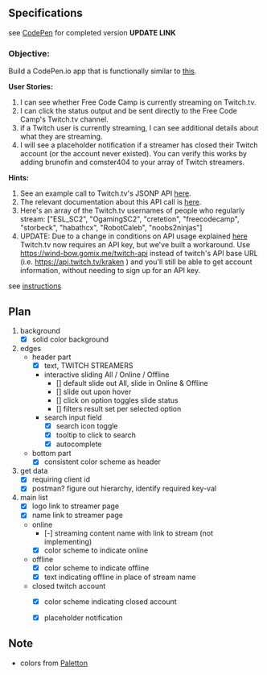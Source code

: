 ## Specifications

see [CodePen](#) for completed version **UPDATE LINK**


### Objective:
Build a CodePen.io app that is functionally similar to [this](https://codepen.io/FreeCodeCamp/full/Myvqmo/).

**User Stories:**  

1. I can see whether Free Code Camp is currently streaming on Twitch.tv.
2. I can click the status output and be sent directly to the Free Code Camp's Twitch.tv channel.
3. if a Twitch user is currently streaming, I can see additional details about what they are streaming.
4. I will see a placeholder notification if a streamer has closed their Twitch account (or the account never existed). You can verify this works by adding brunofin and comster404 to your array of Twitch streamers.


**Hints:**

1. See an example call to Twitch.tv's JSONP API [here](http://forum.freecodecamp.com/t/use-the-twitchtv-json-api/19541).
2. The relevant documentation about this API call is [here](https://github.com/justintv/Twitch-API/blob/master/v3_resources/streams.md#get-streamschannel).
3. Here's an array of the Twitch.tv usernames of people who regularly stream: ["ESL_SC2", "OgamingSC2", "cretetion", "freecodecamp", "storbeck", "habathcx", "RobotCaleb", "noobs2ninjas"]
4. UPDATE: Due to a change in conditions on API usage explained [here](https://blog.twitch.tv/client-id-required-for-kraken-api-calls-afbb8e95f843#.s5ym7xo5v) Twitch.tv now requires an API key, but we've built a workaround. Use https://wind-bow.gomix.me/twitch-api instead of twitch's API base URL (i.e. https://api.twitch.tv/kraken ) and you'll still be able to get account information, without needing to sign up for an API key.


see [instructions](https://www.freecodecamp.com/challenges/use-the-twitchtv-json-api)


## Plan
1. background
    - [X] solid color background
2. edges
    - header part
        - [X] text, TWITCH STREAMERS
        - interactive sliding All / Online / Offline
            - [] default slide out All, slide in Online & Offline
            - [] slide out upon hover
            - [] click on option toggles slide status
            - [] filters result set per selected option
        - search input field
            - [X] search icon toggle
            - [X] tooltip to click to search
            - [X] autocomplete
    - bottom part
        - [X] consistent color scheme as header
3. get data
    - [X] requiring client id
    - [X] postman? figure out hierarchy, identify required key-val
4. main list
    - [X] logo link to streamer page
    - [X] name link to streamer page
    - online
        - [-] streaming content name with link to stream (not implementing)
        - [X] color scheme to indicate online
    - offline
        - [X] color scheme to indicate offline
        - [X] text indicating offline in place of stream name
    - closed twitch account
        - [X] color scheme indicating closed account
        - [X] placeholder notification


## Note

- colors from [Paletton](http://paletton.com/#uid=11T0u0kkVsbp4QUnjBfhUlFbjbz)
